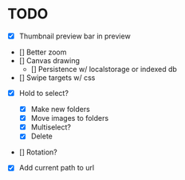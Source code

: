 # TODO

- [x] Thumbnail preview bar in preview
- [] Better zoom
- [] Canvas drawing
  - [] Persistence w/ localstorage or indexed db
- [] Swipe targets w/ css
- [x] Hold to select?

  - [x] Make new folders
  - [x] Move images to folders
  - [x] Multiselect?
  - [x] Delete

- [] Rotation?
- [x] Add current path to url
